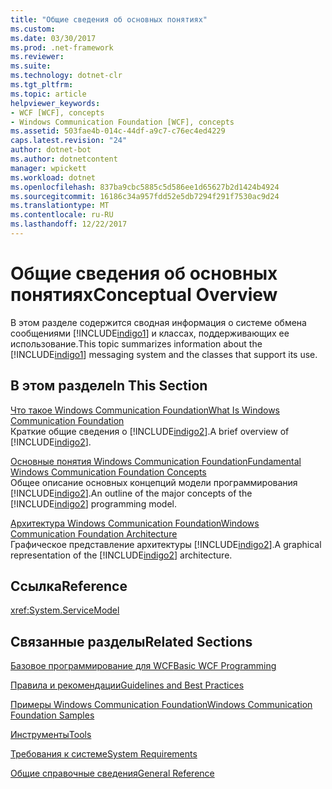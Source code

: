 ```yaml
---
title: "Общие сведения об основных понятиях"
ms.custom: 
ms.date: 03/30/2017
ms.prod: .net-framework
ms.reviewer: 
ms.suite: 
ms.technology: dotnet-clr
ms.tgt_pltfrm: 
ms.topic: article
helpviewer_keywords:
- WCF [WCF], concepts
- Windows Communication Foundation [WCF], concepts
ms.assetid: 503fae4b-014c-44df-a9c7-c76ec4ed4229
caps.latest.revision: "24"
author: dotnet-bot
ms.author: dotnetcontent
manager: wpickett
ms.workload: dotnet
ms.openlocfilehash: 837ba9cbc5885c5d586ee1d65627b2d1424b4924
ms.sourcegitcommit: 16186c34a957fdd52e5db7294f291f7530ac9d24
ms.translationtype: MT
ms.contentlocale: ru-RU
ms.lasthandoff: 12/22/2017
---
```

# <a name="conceptual-overview"></a><span data-ttu-id="cf136-102">Общие сведения об основных понятиях</span><span class="sxs-lookup"><span data-stu-id="cf136-102">Conceptual Overview</span></span>
<span data-ttu-id="cf136-103">В этом разделе содержится сводная информация о системе обмена сообщениями [!INCLUDE[indigo1](../../../includes/indigo1-md.md)] и классах, поддерживающих ее использование.</span><span class="sxs-lookup"><span data-stu-id="cf136-103">This topic summarizes information about the [!INCLUDE[indigo1](../../../includes/indigo1-md.md)] messaging system and the classes that support its use.</span></span>  
  
## <a name="in-this-section"></a><span data-ttu-id="cf136-104">В этом разделе</span><span class="sxs-lookup"><span data-stu-id="cf136-104">In This Section</span></span>  
 [<span data-ttu-id="cf136-105">Что такое Windows Communication Foundation</span><span class="sxs-lookup"><span data-stu-id="cf136-105">What Is Windows Communication Foundation</span></span>](../../../docs/framework/wcf/whats-wcf.md)  
 <span data-ttu-id="cf136-106">Краткие общие сведения о [!INCLUDE[indigo2](../../../includes/indigo2-md.md)].</span><span class="sxs-lookup"><span data-stu-id="cf136-106">A brief overview of [!INCLUDE[indigo2](../../../includes/indigo2-md.md)].</span></span>  
  
 [<span data-ttu-id="cf136-107">Основные понятия Windows Communication Foundation</span><span class="sxs-lookup"><span data-stu-id="cf136-107">Fundamental Windows Communication Foundation Concepts</span></span>](../../../docs/framework/wcf/fundamental-concepts.md)  
 <span data-ttu-id="cf136-108">Общее описание основных концепций модели программирования [!INCLUDE[indigo2](../../../includes/indigo2-md.md)].</span><span class="sxs-lookup"><span data-stu-id="cf136-108">An outline of the major concepts of the [!INCLUDE[indigo2](../../../includes/indigo2-md.md)] programming model.</span></span>  
  
 [<span data-ttu-id="cf136-109">Архитектура Windows Communication Foundation</span><span class="sxs-lookup"><span data-stu-id="cf136-109">Windows Communication Foundation Architecture</span></span>](../../../docs/framework/wcf/architecture.md)  
 <span data-ttu-id="cf136-110">Графическое представление архитектуры [!INCLUDE[indigo2](../../../includes/indigo2-md.md)].</span><span class="sxs-lookup"><span data-stu-id="cf136-110">A graphical representation of the [!INCLUDE[indigo2](../../../includes/indigo2-md.md)] architecture.</span></span>  
  
## <a name="reference"></a><span data-ttu-id="cf136-111">Ссылка</span><span class="sxs-lookup"><span data-stu-id="cf136-111">Reference</span></span>  
 <xref:System.ServiceModel>  
  
## <a name="related-sections"></a><span data-ttu-id="cf136-112">Связанные разделы</span><span class="sxs-lookup"><span data-stu-id="cf136-112">Related Sections</span></span>  
 [<span data-ttu-id="cf136-113">Базовое программирование для WCF</span><span class="sxs-lookup"><span data-stu-id="cf136-113">Basic WCF Programming</span></span>](../../../docs/framework/wcf/basic-wcf-programming.md)  
  
 [<span data-ttu-id="cf136-114">Правила и рекомендации</span><span class="sxs-lookup"><span data-stu-id="cf136-114">Guidelines and Best Practices</span></span>](../../../docs/framework/wcf/guidelines-and-best-practices.md)  
  
 [<span data-ttu-id="cf136-115">Примеры Windows Communication Foundation</span><span class="sxs-lookup"><span data-stu-id="cf136-115">Windows Communication Foundation Samples</span></span>](../../../docs/framework/wcf/samples/index.md)  
  
 [<span data-ttu-id="cf136-116">Инструменты</span><span class="sxs-lookup"><span data-stu-id="cf136-116">Tools</span></span>](../../../docs/framework/wcf/diagnostics/exceptions-reference/tools.md)  
  
 [<span data-ttu-id="cf136-117">Требования к системе</span><span class="sxs-lookup"><span data-stu-id="cf136-117">System Requirements</span></span>](../../../docs/framework/wcf/wcf-system-requirements.md)  
  
 [<span data-ttu-id="cf136-118">Общие справочные сведения</span><span class="sxs-lookup"><span data-stu-id="cf136-118">General Reference</span></span>](../../../docs/framework/wcf/general-reference.md)
